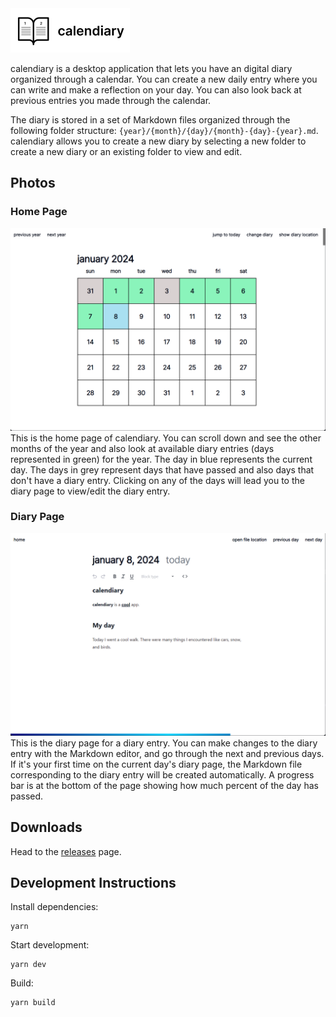 <img src="./docs/assets/banner.png" />

calendiary is a desktop application that lets you have an digital diary organized through a calendar. You can create a new daily entry where you can write and make a reflection on your day. You can also look back at previous entries you made through the calendar.

The diary is stored in a set of Markdown files organized through the following folder structure: `{year}/{month}/{day}/{month}-{day}-{year}.md`. calendiary allows you to create a new diary by selecting a new folder to create a new diary or an existing folder to view and edit.

## Photos

### Home Page

<img src="./docs/assets/calendiary-1.png" />
This is the home page of calendiary. You can scroll down and see the other months of the year and also look at available diary entries (days represented in green) for the year. The day in blue represents the current day. The days in grey represent days that have passed and also days that don't have a diary entry. Clicking on any of the days will lead you to the diary page to view/edit the diary entry.

### Diary Page

<img src="./docs/assets/calendiary-2.png" />
This is the diary page for a diary entry. You can make changes to the diary entry with the Markdown editor, and go through the next and previous days. If it's your first time on the current day's diary page, the Markdown file corresponding to the diary entry will be created automatically. A progress bar is at the bottom of the page showing how much percent of the day has passed.

## Downloads

Head to the [releases](https://github.com/ma-ray/calendiary/releases) page.

## Development Instructions

Install dependencies:

```
yarn
```

Start development:

```
yarn dev
```

Build:

```
yarn build
```
